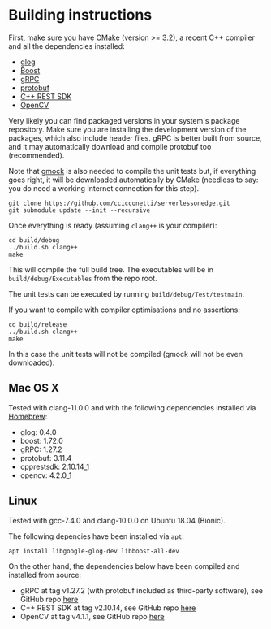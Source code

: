 # Building instructions

First, make sure you have [CMake](https://cmake.org/) (version >= 3.2), a recent C++ compiler and all the dependencies installed:

- [glog](https://github.com/google/glog)
- [Boost](https://www.boost.org/)
- [gRPC](https://grpc.io/)
- [protobuf](https://developers.google.com/protocol-buffers/)
- [C++ REST SDK](https://github.com/microsoft/cpprestsdk)
- [OpenCV](https://opencv.org/)

Very likely you can find packaged versions in your system's package repository.
Make sure you are installing the development version of the packages, which also include header files.
gRPC is better built from source, and it may automatically download and compile protobuf too (recommended).

Note that [gmock](https://github.com/google/googlemock) is also needed to compile the unit tests but, if everything goes right, it will be downloaded automatically by CMake (needless to say: you do need a working Internet connection for this step).

```
git clone https://github.com/ccicconetti/serverlessonedge.git
git submodule update --init --recursive
```

Once everything is ready (assuming `clang++` is your compiler):

```
cd build/debug
../build.sh clang++
make
```

This will compile the full build tree. The executables will be in `build/debug/Executables` from the repo root.

The unit tests can be executed by running `build/debug/Test/testmain`.

If you want to compile with compiler optimisations and no assertions:

```
cd build/release
../build.sh clang++
make
```

In this case the unit tests will not be compiled (gmock will not be even downloaded).

## Mac OS X

Tested with clang-11.0.0 and with the following dependencies installed via [Homebrew](https://brew.sh/):

- glog: 0.4.0
- boost: 1.72.0
- gRPC: 1.27.2
- protobuf: 3.11.4
- cpprestsdk: 2.10.14_1
- opencv: 4.2.0_1

## Linux

Tested with gcc-7.4.0 and clang-10.0.0 on  Ubuntu 18.04 (Bionic).

The following depencies have been installed via `apt`:

```
apt install libgoogle-glog-dev libboost-all-dev
```

On the other hand, the dependencies below have been compiled and installed from source:

- gRPC at tag v1.27.2 (with protobuf included as third-party software), see GitHub repo [here](https://github.com/grpc/grpc)
- C++ REST SDK at tag v2.10.14, see GitHub repo [here](https://github.com/microsoft/cpprestsdk)
- OpenCV at tag v4.1.1, see GitHub repo [here](https://github.com/opencv/opencv)
